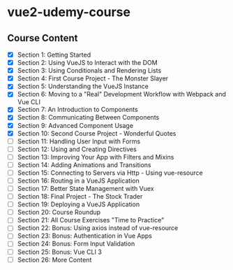 # vue2-udemy-course

## Course Content

- [x] Section 1: Getting Started
- [x] Section 2: Using VueJS to Interact with the DOM
- [x] Section 3: Using Conditionals and Rendering Lists
- [x] Section 4: First Course Project - The Monster Slayer
- [x] Section 5: Understanding the VueJS Instance
- [x] Section 6: Moving to a "Real" Development Workflow with Webpack and Vue CLI
- [x] Section 7: An Introduction to Components
- [x] Section 8: Communicating Between Components
- [x] Section 9: Advanced Component Usage
- [x] Section 10: Second Course Project - Wonderful Quotes
- [ ] Section 11: Handling User Input with Forms
- [ ] Section 12: Using and Creating Directives
- [ ] Section 13: Improving Your App with Filters and Mixins
- [ ] Section 14: Adding Animations and Transitions
- [ ] Section 15: Connecting to Servers via Http - Using vue-resource
- [ ] Section 16: Routing in a VueJS Application
- [ ] Section 17: Better State Management with Vuex
- [ ] Section 18: Final Project - The Stock Trader
- [ ] Section 19: Deploying a VueJS Application
- [ ] Section 20: Course Roundup
- [ ] Section 21: All Course Exercises "Time to Practice"
- [ ] Section 22: Bonus: Using axios instead of vue-resource  
- [ ] Section 23: Bonus: Authentication in Vue Apps
- [ ] Section 24: Bonus: Form Input Validation
- [ ] Section 25: Bonus: Vue CLI 3
- [ ] Section 26: More Content